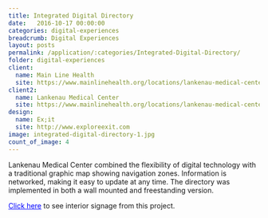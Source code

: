 ```yaml
---
title: Integrated Digital Directory
date:   2016-10-17 00:00:00
categories: digital-experiences
breadcrumb: Digital Experiences
layout: posts
permalink: /application/:categories/Integrated-Digital-Directory/
folder: digital-experiences
client:
  name: Main Line Health
  site: https://www.mainlinehealth.org/locations/lankenau-medical-center
client2:
  name: Lankenau Medical Center
  site: https://www.mainlinehealth.org/locations/lankenau-medical-center
design: 
  name: Ex;it
  site: http://www.exploreexit.com
image: integrated-digital-directory-1.jpg
count_of_image: 4
---
```

<div class="col-xs-12 col-sm-12 col-md-12 col-lg-12">
  <div class="fotorama application-item__slider" data-nav="thumbs" data-thumbheight="109" border-width="3" data-maxheight="500">
    <a {{ href | img : "fotorama/integrated-digital-directory-1.jpg" }}></a>
    <a {{ href | img : "fotorama/integrated-digital-directory-2.jpg" }}></a>
    <a {{ href | img : "fotorama/integrated-digital-directory-3.jpg" }}></a>
    <a {{ href | img : "fotorama/integrated-digital-directory-4.jpg" }}></a>

  </div>
  <div class="visible-xs application-item__icon-slider">
      <i class="icon-swipe"></i>
    </div>
<p class="application-item__content application-item__content--bottom">
    Lankenau Medical Center combined the flexibility of digital technology with a traditional graphic map showing navigation zones. Information is networked, making it easy to update at any time.  The directory was implemented in both a wall mounted and freestanding version.
</p>
<p class="application-item__content application-item__content--bottom">
     <a style='color:blue;' href='/application/interior-signs/Color-Zones-in-Healthcare-Wayfinding/'>Click here</a> to see interior signage from this project.
</p>
</div>
